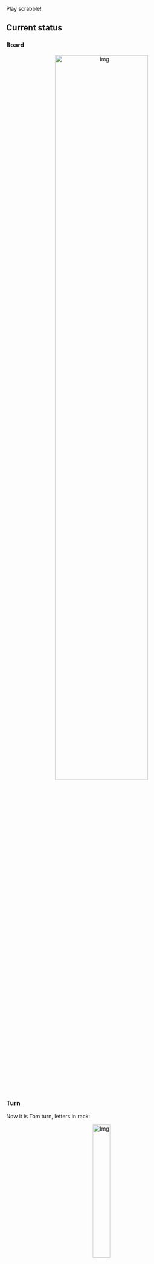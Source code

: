 
Play scrabble!
## Current status
### Board
<p align="center">
<img src="https://raw.githubusercontent.com/radosz99/radosz99/main/board.png" width=70% alt="Img"/>
    </p>
    
### Turn
Now it is Tom turn, letters in rack:
<p align="center">
<img src="https://raw.githubusercontent.com/radosz99/radosz99/main/rack.png" width=30% alt="Img"/>
</p>

### Game score
| Id | Player name | Points |
  | - | - | - |  
|0 | Tom | 330
|1 | Jerry | 336
## Make the move
Make the move and insert the letters by creating an [issue](https://github.com/radosz99/radosz99/issues/new?title=scrabble%7Cmove%7C7%3AA%3ARIDE&body=Just+push+%27Submit+new+issue%27+or+update+with+your+move.) according to the rules or...

## Possibly best moves  
Are you sure? :smiling_imp: :smiling_imp: :smiling_imp:
<details>
  <summary>Spoiler warning!</summary>
  
  | Id | Move | Issue link | Points |
  | - | - | - | - |  
|1| H:0:foul | [scrabble&#124;move&#124;H:0:foul](https://github.com/radosz99/radosz99/issues/new?title=scrabble%7Cmove%7CH%3A0%3Afoul&body=Just+push+%27Submit+new+issue%27+or+update+with+your+move.) | 21 
|2| H:0:foal | [scrabble&#124;move&#124;H:0:foal](https://github.com/radosz99/radosz99/issues/new?title=scrabble%7Cmove%7CH%3A0%3Afoal&body=Just+push+%27Submit+new+issue%27+or+update+with+your+move.) | 21 
|3| H:0:haul | [scrabble&#124;move&#124;H:0:haul](https://github.com/radosz99/radosz99/issues/new?title=scrabble%7Cmove%7CH%3A0%3Ahaul&body=Just+push+%27Submit+new+issue%27+or+update+with+your+move.) | 21 
|4| 1:K:mohur | [scrabble&#124;move&#124;1:K:mohur](https://github.com/radosz99/radosz99/issues/new?title=scrabble%7Cmove%7C1%3AK%3Amohur&body=Just+push+%27Submit+new+issue%27+or+update+with+your+move.) | 20 
|5| 1:K:humor | [scrabble&#124;move&#124;1:K:humor](https://github.com/radosz99/radosz99/issues/new?title=scrabble%7Cmove%7C1%3AK%3Ahumor&body=Just+push+%27Submit+new+issue%27+or+update+with+your+move.) | 20 
|6| 1:L:mohr | [scrabble&#124;move&#124;1:L:mohr](https://github.com/radosz99/radosz99/issues/new?title=scrabble%7Cmove%7C1%3AL%3Amohr&body=Just+push+%27Submit+new+issue%27+or+update+with+your+move.) | 18 
|7| H:0:maul | [scrabble&#124;move&#124;H:0:maul](https://github.com/radosz99/radosz99/issues/new?title=scrabble%7Cmove%7CH%3A0%3Amaul&body=Just+push+%27Submit+new+issue%27+or+update+with+your+move.) | 18 
|8| 0:J:hamfat | [scrabble&#124;move&#124;0:J:hamfat](https://github.com/radosz99/radosz99/issues/new?title=scrabble%7Cmove%7C0%3AJ%3Ahamfat&body=Just+push+%27Submit+new+issue%27+or+update+with+your+move.) | 17 
|9| J:12:pho | [scrabble&#124;move&#124;J:12:pho](https://github.com/radosz99/radosz99/issues/new?title=scrabble%7Cmove%7CJ%3A12%3Apho&body=Just+push+%27Submit+new+issue%27+or+update+with+your+move.) | 16 
|10| 9:F:hoc | [scrabble&#124;move&#124;9:F:hoc](https://github.com/radosz99/radosz99/issues/new?title=scrabble%7Cmove%7C9%3AF%3Ahoc&body=Just+push+%27Submit+new+issue%27+or+update+with+your+move.) | 16 
</details>
    
## Latest moves

| Id | Type | Move / Letters to replace | Created words / New letters | Date | Points | Player | Who |
| - | - | - | - | - | - | - | - |
|17| INSERT | B:1:aboulia | ['ABOULIA'] | 11/23/2022, 21:07:33 | 22 | Jerry | [radosz99](github.com/radosz99) |
|16| INSERT | O:0:trez | ['TREZ'] | 11/23/2022, 21:06:19 | 39 | Tom | [radosz99](github.com/radosz99) |
|15| INSERT | 13:A:tiara | ['TIARA'] | 11/23/2022, 21:05:03 | 10 | Jerry | [radosz99](github.com/radosz99) |
|14| INSERT | O:10:doven | ['DOVEN'] | 11/23/2022, 21:03:54 | 30 | Tom | [radosz99](github.com/radosz99) |
|13| INSERT | 3:L:ditz | ['DITZ'] | 11/23/2022, 21:02:54 | 48 | Jerry | [radosz99](github.com/radosz99) |
|12| INSERT | 12:H:export | ['EXPORT'] | 11/23/2022, 21:01:35 | 46 | Tom | [radosz99](github.com/radosz99) |
|11| INSERT | A:10:panty | ['PANTY'] | 11/23/2022, 21:00:30 | 30 | Jerry | [radosz99](github.com/radosz99) |
|10| INSERT | 11:A:aborigen | ['ABORIGEN'] | 11/23/2022, 20:58:31 | 74 | Tom | [radosz99](github.com/radosz99) |
|9| INSERT | 3:D:swelled | ['SWELLED'] | 11/23/2022, 20:57:14 | 24 | Jerry | [radosz99](github.com/radosz99) |
|8| INSERT | 7:A:eager | ['EAGER'] | 11/23/2022, 20:55:53 | 21 | Tom | [radosz99](github.com/radosz99) |
|7| INSERT | H:7:jaconets | ['JACONETS'] | 11/23/2022, 20:55:00 | 104 | Jerry | [radosz99](github.com/radosz99) |
|6| INSERT | E:2:twicer | ['TWICER'] | 11/23/2022, 20:54:22 | 22 | Tom | [radosz99](github.com/radosz99) |
|5| INSERT | 7:L:fung | ['FUNG'] | 11/23/2022, 20:52:57 | 36 | Jerry | [radosz99](github.com/radosz99) |
|4| INSERT | N:3:thionine | ['THIONINE'] | 11/23/2022, 20:51:11 | 65 | Tom | [radosz99](github.com/radosz99) |
|3| INSERT | 10:J:kynded | ['KYNDED'] | 11/23/2022, 20:50:09 | 30 | Jerry | [radosz99](github.com/radosz99) |
|2| INSERT | 5:E:civils | ['CIVILS'] | 11/23/2022, 20:48:36 | 13 | Tom | [radosz99](github.com/radosz99) |
|1| INSERT | J:5:squawk | ['SQUAWK'] | 11/23/2022, 20:46:34 | 32 | Jerry | [radosz99](github.com/radosz99) |
|0| INSERT | 7:H:jeu | ['JEU'] | 11/23/2022, 20:45:40 | 20 | Tom | [radosz99](github.com/radosz99) |